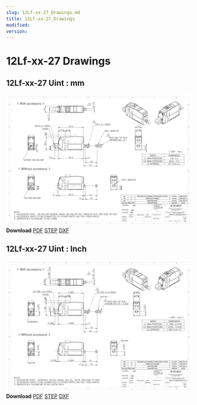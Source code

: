 ```yaml
---
slug: 12Lf-xx-27_Drawings.md
title: 12Lf-xx-27_Drawings
modified: 
version:
---
```

# 12Lf-xx-27 Drawings
## 12Lf-xx-27 Uint : mm
![12Lf-xxF-27 Drawing](./data/ENG-ver_12Lf-xxxxx-27-Servo-Series_mm_Rev03_20250523.png)  
**Download** <a class="downloadbtn" href="./data/ENG-ver_12Lf-xxxxx-27-Servo-Series_mm_Rev03_20250523.pdf" download>PDF</a> <a class="downloadbtn" href="./data/12Lf-xxxxx-27-Servo-Series_Rev03_20250523.step" download>STEP</a> <a class="downloadbtn" href="./data/12Lf-xxxxx-27-Servo-Seriesmm_Rev03_20250523.DXF" download>DXF</a>
## 12Lf-xx-27 Uint : Inch
![12Lf-xxF-27 Drawing](./data/ENG-ver_12Lf-xxxxx-27-Servo-Series_inch_Rev03_20250523.png)  
**Download** <a class="downloadbtn" href="./data/ENG-ver_12Lf-xxxxx-27-Servo-Series_inch_Rev03_20250523.pdf" download>PDF</a> <a class="downloadbtn" href="./data/12Lf-xxxxx-27-Servo-Series_Rev03_20250523.step" download>STEP</a> <a class="downloadbtn" href="./data/12Lf-xxxxx-27-Servo-Seriesinch_Rev03_20250523.DXF" download>DXF</a>